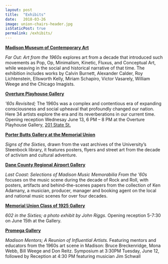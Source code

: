 ```yaml
---
layout: post
title:  "Exhibits"
date:   2018-03-26
image: union-chairs-header.jpg
isStaticPost: true
permalink: /exhibits/
---
```

**<u>Madison Museum of Contemporary  Art</u>**

_Far Out: Art from the 1960s_ explores art from a decade that introduced such movements as Pop, Op, Minimalism, Kinetic, Fluxus, and Conceptual Art, while weaving in the social and historical narrative of that time. The exhibition includes works by Calvin Burnett, Alexander Calder, Roy Lichtenstein, Ellsworth Kelly, Miriam Schapiro, Victor Vasarely, William Weege and the Chicago Imagists.

**<u>Overture Playhouse Gallery</u>**

_'60s Revisited;_ The 1960s was a complex and contentious era of expanding consciousness and social upheaval that profoundly changed our nation. Here 34 artists explore the era and its reverberations in our current time. Opening reception Wednesay June 13, 6 PM – 8 PM at the Overture Playhouse Gallery, <a href="https://goo.gl/maps/Ud4wTmZJ5t82">201 State St.</a>

**<u>Porter Butts Gallery at the Memorial Union</u>**

_Signs of the Sixties,_ drawn from the vast archives of the University’s Steenbock library, it features posters, flyers and street art from the decade of activism and cultural adventure.

**<u>Dane County Regional Airport Gallery</u>**

_Last Coast: Selections of Madison Music Memorabilia From the '60s_ focuses on the music scene during the decade of Rock and Roll, with posters, artifacts and behind-the-scenes papers from the collection of Ken Adamany, a musician, producer, manager and booking agent on the local and national music scenes for over four decades.

**<u>Memorial Union Class of 1925 Gallery</u>**

_602 in the Sixties; a photo exhibit by John Riggs._ Opening reception 5-7:30 on June 15th at the Gallery.

**<u>Promega Gallery</u>**

_Madison Mentors; A Reunion of Influential Artists._ Featuring mentors and educators from the 1960s art scene in Madison:  Bruce Breckenridge, Mona Webb, Bill Weege and Don Reitz. Symposium at 3:30PM Tuesday, June 12, followed by Reception at 4:30 PM featuring musician Jim Schwall
